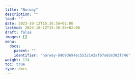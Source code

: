 ```yaml
---
title: "Norway"
description: ""
lead: ""
date: 2023-10-12T15:36:56+02:00
lastmod: 2023-10-12T15:36:56+02:00
draft: false
images: []
menu:
  docs:
    parent: ""
    identifier: "norway-69093694ec5532143afb7a8de303f746"
weight: 174
toc: true
type: docs
---
```

